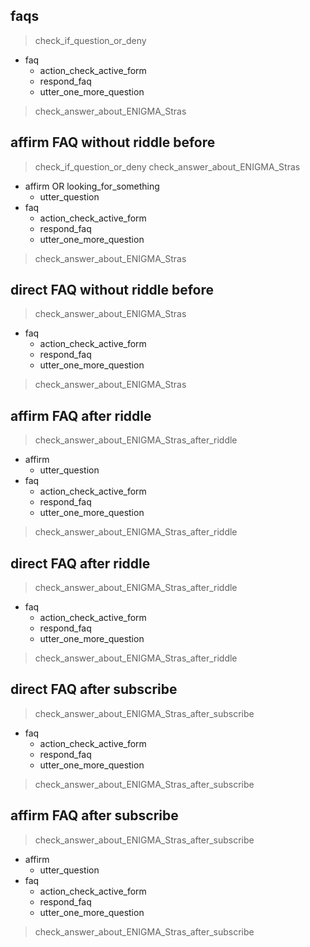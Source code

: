 ## faqs
> check_if_question_or_deny
* faq
  - action_check_active_form
  - respond_faq
  - utter_one_more_question
> check_answer_about_ENIGMA_Stras

## affirm FAQ without riddle before
> check_if_question_or_deny
> check_answer_about_ENIGMA_Stras
* affirm OR looking_for_something
  - utter_question
* faq
  - action_check_active_form
  - respond_faq
  - utter_one_more_question
> check_answer_about_ENIGMA_Stras

## direct FAQ without riddle before
> check_answer_about_ENIGMA_Stras
* faq
  - action_check_active_form
  - respond_faq
  - utter_one_more_question
> check_answer_about_ENIGMA_Stras

## affirm FAQ after riddle
> check_answer_about_ENIGMA_Stras_after_riddle
* affirm
  - utter_question
* faq
  - action_check_active_form
  - respond_faq
  - utter_one_more_question
> check_answer_about_ENIGMA_Stras_after_riddle

## direct FAQ after riddle
> check_answer_about_ENIGMA_Stras_after_riddle
* faq
  - action_check_active_form
  - respond_faq
  - utter_one_more_question
> check_answer_about_ENIGMA_Stras_after_riddle

## direct FAQ after subscribe
> check_answer_about_ENIGMA_Stras_after_subscribe
* faq
  - action_check_active_form
  - respond_faq
  - utter_one_more_question
> check_answer_about_ENIGMA_Stras_after_subscribe

## affirm FAQ after subscribe
> check_answer_about_ENIGMA_Stras_after_subscribe
* affirm
  - utter_question
* faq
  - action_check_active_form
  - respond_faq
  - utter_one_more_question
> check_answer_about_ENIGMA_Stras_after_subscribe
